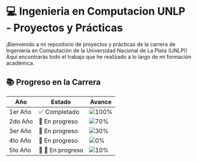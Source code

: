 # 💻 **Ingenieria en Computacion UNLP - Proyectos y Prácticas**

¡Bienvenido a mi repositorio de proyectos y prácticas de la carrera de Ingeniería en Computación de la Universidad Nacional de La Plata (UNLP)! Aquí encontrarás todo el trabajo que he realizado a lo largo de mi formación académica.

## 📚 **Progreso en la Carrera**
| Año | Estado | Avance |
|-----|--------|--------|
| 1er Año | ✅ Completado | ![100%](https://progress-bar.dev/100) |
| 2do Año | 🔄 En progreso | ![70%](https://progress-bar.dev/80) |
| 3er Año | 🔄 En progreso | ![30%](https://progress-bar.dev/40) |
| 4to Año | 🔄 En progreso | ![0%](https://progress-bar.dev/20) |
| 5to Año | 🚀 🔄 En progreso | ![10%](https://progress-bar.dev/10) |

